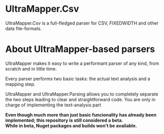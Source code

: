 # UltraMapper.Csv

UltraMapper.Csv is a full-fledged parser for CSV, FIXEDWIDTH and other data file-formats.

# About UltraMapper-based parsers

UltraMapper makes it easy to write a performant parser of any kind, from scratch and in little time.

Every parser performs two basic tasks: the actual text analysis and a mapping step.

UltraMapper and UltraMapper.Parsing allows you to completely separate the two steps leading to clear and straightforward code.
You are only in charge of implementing the text-analysis part

**Even though much more than just basic funcionality has already been implemented; this repository is still considered a beta.**    
**While in beta, Nuget packages and builds won't be available.**
